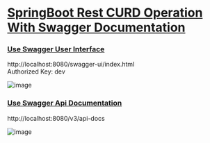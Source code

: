 <h1><u>SpringBoot Rest CURD Operation With Swagger Documentation</u></h1>

<h3><u>Use Swagger User Interface</u></h3>
http://localhost:8080/swagger-ui/index.html<br>
Authorized Key: dev

![image](https://github.com/Debarjitmohanty/SpringBoot_CURD_RestApi_SwaggerDocumentation/assets/91021174/a6bd88b9-f780-4305-a634-8f2f8962be16)

<h3><u>Use Swagger Api Documentation</u></h3>
http://localhost:8080/v3/api-docs

![image](https://github.com/Debarjitmohanty/SpringBoot_CURD_RestApi_SwaggerDocumentation/assets/91021174/a3ec01fc-a971-45c1-93ec-e51e2007f7ff)

